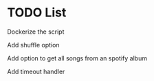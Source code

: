 # TODO List

Dockerize the script

Add shuffle option

Add option to get all songs from an spotify album

Add timeout handler
